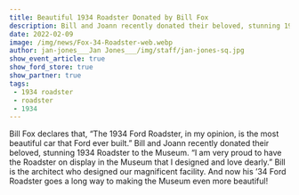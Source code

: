 ```yaml
---
title: Beautiful 1934 Roadster Donated by Bill Fox
description: Bill and Joann recently donated their beloved, stunning 1934 Roadster to the Museum.
date: 2022-02-09
image: /img/news/Fox-34-Roadster-web.webp
author: jan-jones___Jan Jones___/img/staff/jan-jones-sq.jpg
show_event_article: true
show_ford_store: true
show_partner: true
tags: 
 - 1934 roadster
 - roadster
 - 1934
---
```


Bill Fox declares that, “The 1934 Ford Roadster, in my opinion, is the most beautiful car that Ford ever built.” Bill and Joann recently donated their beloved, stunning 1934 Roadster to the Museum. “I am very proud to have the Roadster on display in the Museum that I designed and love dearly.” Bill is the architect who designed our magnificent facility. And now his ’34 Ford Roadster goes a long way to making the Museum even more beautiful!

